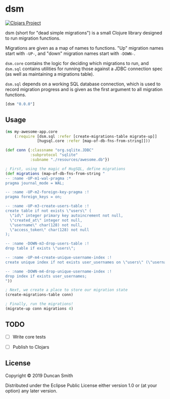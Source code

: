 # dsm
[![Clojars Project](https://img.shields.io/clojars/v/dsm.svg)](https://clojars.org/dsm)

dsm (short for "dead simple migrations") is a small Clojure library designed to run migration functions.

Migrations are given as a map of names to functions. "Up" migration names start with `-UP-`, and "down" migration names start with `-DOWN-`.

`dsm.core` contains the logic for deciding which migrations to run, and `dsm.sql` contains utilities for running those against a JDBC connection spec (as well as maintaining a migrations table).

`dsm.sql` depends on a working SQL database connection, which is used to record migration progress and is given as the first argument to all migration functions.

```clj
[dsm "0.0.0"]
```

## Usage

```clj
(ns my-awesome-app.core
    (:require [dsm.sql :refer [create-migrations-table migrate-up]]
              [hugsql.core :refer [map-of-db-fns-from-string]]))

(def conn {:classname "org.sqlite.JDBC"
           :subprotocol "sqlite"
           :subname "./resources/awesome.db"})

; First, using the magic of HugSQL, define migrations
(def migrations (map-of-db-fns-from-string "
-- :name -UP-m1-wal-pragma :*
pragma journal_mode = WAL;

-- :name -UP-m2-foreign-key-pragma :!
pragma foreign_keys = on;

-- :name -UP-m3-create-users-table :!
create table if not exists \"users\" (
  \"id\" integer primary key autoincrement not null,
  \"created_at\" integer not null,
  \"username\" char(128) not null,
  \"access_token\" char(128) not null
);

-- :name -DOWN-m3-drop-users-table :!
drop table if exists \"users\";

-- :name -UP-m4-create-unique-username-index :!
create unique index if not exists user_usernames on \"users\" (\"username\");

-- :name -DOWN-m4-drop-unique-username-index :!
drop index if exists user_usernames;
"))

; Next, we create a place to store our migration state
(create-migrations-table conn)

; Finally, run the migrations!
(migrate-up conn migrations 4)
```

## TODO

- [ ] Write core tests

- [ ] Publish to Clojars

## License

Copyright © 2019 Duncan Smith

Distributed under the Eclipse Public License either version 1.0 or (at
your option) any later version.
